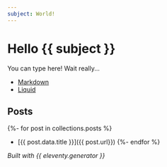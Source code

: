 ```yaml
---
subject: World!
---
```

# Hello {{ subject }}

You can type here! Wait really...

- [Markdown](/docs/languages/markdown/)
- [Liquid](/docs/languages/liquid/)

## Posts

{%- for post in collections.posts %}
- [{{ post.data.title }}]({{ post.url}})
{%- endfor %}

_Built with {{ eleventy.generator }}_